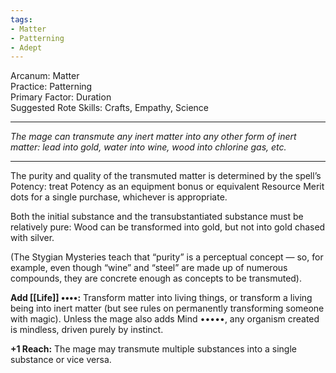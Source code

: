 ```yaml
---
tags:
- Matter
- Patterning
- Adept
---
```


Arcanum: Matter\
Practice: Patterning\
Primary Factor: Duration\
Suggested Rote Skills: Crafts, Empathy, Science

---

_The mage can transmute any inert matter into any other form of inert matter: lead into gold, water into wine, wood into chlorine gas, etc._

---

The purity and quality of the transmuted matter is determined by the spell’s Potency: treat Potency as an equipment bonus or equivalent Resource Merit dots for a single purchase, whichever is appropriate.

Both the initial substance and the transubstantiated substance must be relatively pure: Wood can be transformed into gold, but not into gold chased with silver.

(The Stygian Mysteries teach that “purity” is a perceptual concept — so, for example, even though “wine” and “steel” are made up of numerous compounds, they are concrete enough as concepts to be transmuted).

**Add [[Life]] ••••:** Transform matter into living things, or transform a living being into inert matter (but see rules on permanently transforming someone with magic). Unless the mage also adds Mind •••••, any organism created is mindless, driven purely by instinct.

**+1 Reach:** The mage may transmute multiple substances into a single substance or vice versa.